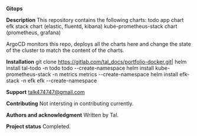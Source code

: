 **Gitops** 

**Description**
This repository contains the following charts:
todo app chart
efk stack chart (elastic, fluentd, kibana)
kube-prometheus-stack chart (prometheus, grafana)

ArgoCD monitors this repo, deploys all the charts here and change the state of the cluster to match the content of the charts. 

**Installation**
git clone https://gitlab.com/tal_docs/portfolio-docker.git|
helm install tal-todo -n todo todo --create-namespace
helm install kube-prometheus-stack -n metrics metrics --create-namespace
helm install efk-stack -n efk efk --create-namespace

**Support**
talk474747@gmail.com

**Contributing**
Not intersting in contributing currently.

**Authors and acknowledgment**
Written by Tal.

**Project status**
Completed.